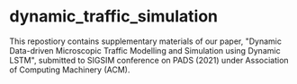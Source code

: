 # dynamic_traffic_simulation
This repostiory contains supplementary materials of our paper, "Dynamic Data-driven Microscopic Traffic Modelling and Simulation using Dynamic LSTM", submitted to SIGSIM conference on PADS (2021) under Association of Computing Machinery (ACM).
